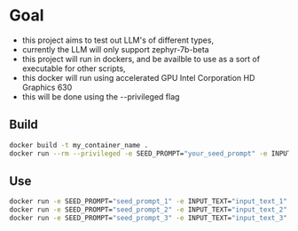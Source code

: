 # Goal
- this project aims to test out LLM's of different types, 
- currently the LLM will only support zephyr-7b-beta
- this project will run in dockers, and be availble to use as a sort of executable for other scripts,
- this docker will run using accelerated GPU Intel Corporation HD Graphics 630
- this will be done using the --privileged flag


## Build
```bash
docker build -t my_container_name .
docker run --rm --privileged -e SEED_PROMPT="your_seed_prompt" -e INPUT_TEXT="your_input_text" my_container_name
```

## Use
```bash
docker run -e SEED_PROMPT="seed_prompt_1" -e INPUT_TEXT="input_text_1" your_image_name
docker run -e SEED_PROMPT="seed_prompt_2" -e INPUT_TEXT="input_text_2" your_image_name
docker run -e SEED_PROMPT="seed_prompt_3" -e INPUT_TEXT="input_text_3" your_image_name

```

